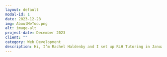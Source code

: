 ```yaml
---
layout: default
modal-id: 1
date: 2023-12-28
img: AboutMeToo.png
alt: image-alt
project-date: December 2023
client: ""
category: Web Development
description: Hi, I’m Rachel Haldenby and I set up RLH Tutoring in January 2023 after gaining 19 years maths teaching experience teaching up to A level in a variety of Comprehensive and Grammar schools across Yorkshire and Lincolnshire. I have proven results in school and with all the children I have tutored over the last 20 years, both in improving confidence and in grade outcomes as my testimonials page will attest to.  From a teaching and academic background perspective, I have a first-class degree in Mathematics with European Studies from The University of Sussex (1995) and PGCE from Leeds University (2005) alongside my Qualified Teaching Status Certificate gained in 2006. I originally qualified as a Chartered Accountant working at companies including PwC, Skipton Building Society and Virgin Media before being able to embark on a career in education, my true passion. Having real world experience allows me to also give students practical learning tips.  My passion comes from really enjoying helping people build their confidence, understand how important problem-solving skills are in life (not just in maths!) and to blossom in all that they do, allowing them to have as many choices as possible as they start out in their careers after school and University.  Sessions are much more than just maths - each child has differing reasons for wanting maths tuition and has different skills and areas that we need to work on. Having worked with hundreds of children I am able to quickly identify these specific needs, ensuring explanations are at the right level, support is given at the right time and that we work together to ensure the right balance of support and challenge is given and good progress occurs.  I believe a key to success is ensuring children are having fun and learning at the same time. Getting to know each child and being able to relate to them on their level is important and will ensure they look forward to their maths sessions, whether it’s to gain a grade 4 at GCSE or an A* at A level. Gauging how a child’s day has gone and whether they need a more challenging session or a recap lesson to build confidence or answer some queries in a particular topic are all part of the service to maximise success.  Children in exam years are coached through the whole process so they know what to expect at each stage. As a result, anxiety is reduced and they are able to show themselves in their best light at exam time. This goes for parents too; it has often been a long time since they were at school so talking them through the process and ways in which to support their child at home, for what can be quite a daunting time, is an important part of my role, along with advice on how to navigate post 16 or 18 pathways. As a parent of children with ADHD and ASD and having taught many students with varying specific educational needs, I understand the difficulties that can sometimes arise and have the skills and sensitivity to work around this so that children can progress in the way that suits them best, whether that be more active sessions, giving time and space to process information, regular breaks, or specific coloured paper. We are all vastly different people, this is what makes us so fascinating, and this is why my offering is always bespoke to each individual student.
---
```

